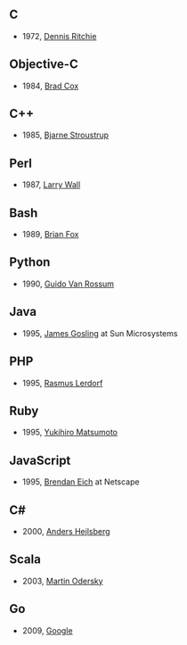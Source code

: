 ## C
- 1972, [Dennis Ritchie](https://en.wikipedia.org/wiki/Dennis_Ritchie)
## Objective-C
- 1984, [Brad Cox](https://en.wikipedia.org/wiki/Brad_Cox)
## C++
- 1985, [Bjarne Stroustrup](https://en.wikipedia.org/wiki/Bjarne_Stroustrup)
## Perl
- 1987, [Larry Wall](https://en.wikipedia.org/wiki/Larry_Wall)
## Bash
- 1989, [Brian Fox](https://en.wikipedia.org/wiki/Brian_Fox_(computer_programmer))
## Python
- 1990, [Guido Van Rossum](https://en.wikipedia.org/wiki/Guido_Van_Rossum)
## Java
- 1995, [James Gosling](https://en.wikipedia.org/wiki/James_Gosling) at Sun Microsystems
## PHP
- 1995, [Rasmus Lerdorf](https://en.wikipedia.org/wiki/Rasmus_Lerdorf)
## Ruby
- 1995, [Yukihiro Matsumoto](https://en.wikipedia.org/wiki/Yukihiro_Matsumoto)
## JavaScript
- 1995, [Brendan Eich](https://en.wikipedia.org/wiki/Brendan_Eich) at Netscape
## C#
- 2000, [Anders Hejlsberg](https://en.wikipedia.org/wiki/Anders_Hejlsberg)
## Scala
- 2003, [Martin Odersky](https://en.wikipedia.org/wiki/Martin_Odersky)
## Go
- 2009, [Google](https://en.wikipedia.org/wiki/Google)
